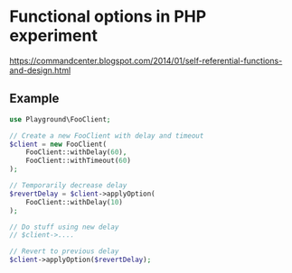 # Functional options in PHP experiment

https://commandcenter.blogspot.com/2014/01/self-referential-functions-and-design.html

## Example

```php
use Playground\FooClient;

// Create a new FooClient with delay and timeout
$client = new FooClient(
    FooClient::withDelay(60),
    FooClient::withTimeout(60)
);

// Temporarily decrease delay
$revertDelay = $client->applyOption(
    FooClient::withDelay(10)
);

// Do stuff using new delay
// $client->....

// Revert to previous delay
$client->applyOption($revertDelay);
```
